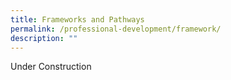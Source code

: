 ```yaml
---
title: Frameworks and Pathways
permalink: /professional-development/framework/
description: ""
---
```

Under Construction